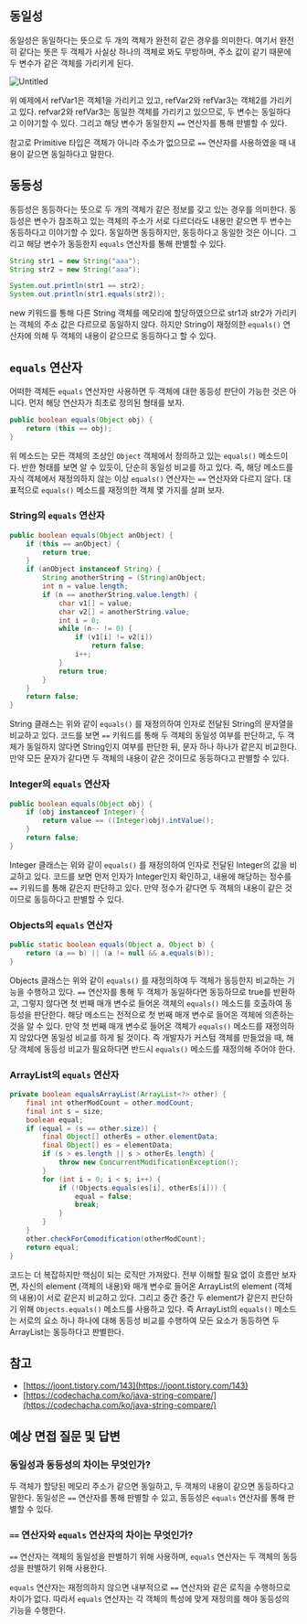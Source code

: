 ## 동일성

동일성은 동일하다는 뜻으로 두 개의 객체가 완전히 같은 경우를 의미한다. 여기서 완전히 같다는 뜻은 두 객체가 사실상 하나의 객체로 봐도 무방하며, 주소 값이 같기 때문에 두 변수가 같은 객체를 가리키게 된다.

![Untitled](https://www.notion.so/image/https%3A%2F%2Fs3-us-west-2.amazonaws.com%2Fsecure.notion-static.com%2F3ccdcfbe-6eb0-477f-9422-eeb5881b5644%2FUntitled.png?table=block&id=0ef66661-53c6-48c7-8bbe-fe18865adfec&spaceId=b453bd85-cb15-44b5-bf2e-580aeda8074e&width=2000&userId=80352c12-65a4-4562-9a36-2179ed0dfffb&cache=v2)

위 예제에서 refVar1은 객체1을 가리키고 있고, refVar2와 refVar3는 객체2를 가리키고 있다. refvar2와 refVar3는 동일한 객체를 가리키고 있으므로, 두 변수는 동일하다고 이야기할 수 있다. 그리고 해당 변수가 동일한지 `==` 연산자를 통해 판별할 수 있다.

참고로 Primitive 타입은 객체가 아니라 주소가 없으므로 `==` 연산자를 사용하였을 때 내용이 같으면 동일하다고 말한다.

## 동등성

동등성은 동등하다는 뜻으로 두 개의 객체가 같은 정보를 갖고 있는 경우를 의미한다. 동등성은 변수가 참조하고 있는 객체의 주소가 서로 다르더라도 내용만 같으면 두 변수는 동등하다고 이야기할 수 있다. 동일하면 동등하지만, 동등하다고 동일한 것은 아니다. 그리고 해당 변수가 동등한지 `equals` 연산자를 통해 판별할 수 있다.

```java
String str1 = new String("aaa");
String str2 = new String("aaa");

System.out.println(str1 == str2);
System.out.println(str1.equals(str2));
```

new 키워드를 통해 다른 String 객체를 메모리에 할당하였으므로 str1과 str2가 가리키는 객체의 주소 값은 다르므로 동일하지 않다. 하지만 String이 재정의한 `equals()` 연산자에 의해 두 객체의 내용이 같으므로 동등하다고 할 수 있다.

## `equals` 연산자

어떠한 객체든 `equals` 연산자만 사용하면 두 객체에 대한 동등성 판단이 가능한 것은 아니다. 먼저 해당 연산자가 최초로 정의된 형태를 보자.

```java
public boolean equals(Object obj) {
    return (this == obj);
}
```

위 메소드는 모든 객체의 조상인 `Object` 객체에서 정의하고 있는 `equals()` 메소드이다. 반한 형태를 보면 알 수 있듯이, 단순히 동일성 비교를 하고 있다. 즉, 해당 메소드를 자식 객체에서 재정의하지 않는 이상 `equals()` 연산자는 `==` 연산자와 다르지 않다. 대표적으로 `equals()` 메소드를 재정의한 객체 몇 가지를 살펴 보자.

### String의 `equals` 연산자

```java
public boolean equals(Object anObject) {
    if (this == anObject) {
        return true;
    }
    if (anObject instanceof String) {
        String anotherString = (String)anObject;
        int n = value.length;
        if (n == anotherString.value.length) {
            char v1[] = value;
            char v2[] = anotherString.value;
            int i = 0;
            while (n-- != 0) {
                if (v1[i] != v2[i])
                    return false;
                i++;
            }
            return true;
        }
    }
    return false;
}
```

String 클래스는 위와 같이 `equals()` 를 재정의하여 인자로 전달된 String의 문자열을 비교하고 있다. 코드를 보면 `==` 키워드를 통해 두 객체의 동일성 여부를 판단하고, 두 객체가 동일하지 않다면 String인지 여부를 판단한 뒤, 문자 하나 하나가 같은지 비교한다. 만약 모든 문자가 같다면 두 객체의 내용이 같은 것이므로 동등하다고 판별할 수 있다.

### Integer의 `equals` 연산자

```java
public boolean equals(Object obj) {
    if (obj instanceof Integer) {
        return value == ((Integer)obj).intValue();
    }
    return false;
}
```

Integer 클래스는 위와 같이 `equals()` 를 재정의하여 인자로 전달된 Integer의 값을 비교하고 있다. 코드를 보면 먼저 인자가 Integer인지 확인하고, 내용에 해당하는 정수를  `==` 키워드를 통해 같은지 판단하고 있다. 만약 정수가 같다면 두 객체의 내용이 같은 것이므로 동등하다고 판별할 수 있다.

### Objects의 `equals` 연산자

```java
public static boolean equals(Object a, Object b) {
    return (a == b) || (a != null && a.equals(b));
}
```

Objects 클래스는 위와 같이 `equals()` 를 재정의하여 두 객체가 동등한지 비교하는 기능을 수행하고 있다. `==` 연산자를 통해 두 객체가 동일하다면 동등하므로 true를 반환하고, 그렇지 않다면 첫 번째 매개 변수로 들어온 객체의 `equals()` 메소드를 호출하여 동등성을 판단한다. 해당 메소드는 전적으로 첫 번째 매개 변수로 들어온 객체에 의존하는 것을 알 수 있다. 만약 첫 번째 매개 변수로 들어온 객체가 `equals()` 메소드를 재정의하지 않았다면 동일성 비교를 하게 될 것이다. 즉 개발자가 커스텀 객체를 만들었을 때, 해당 객체에 동등성 비교가 필요하다면 반드시 `equals()` 메소드를 재정의해 주어야 한다.

### ArrayList의 `equals` 연산자

```java
private boolean equalsArrayList(ArrayList<?> other) {
    final int otherModCount = other.modCount;
    final int s = size;
    boolean equal;
    if (equal = (s == other.size)) {
        final Object[] otherEs = other.elementData;
        final Object[] es = elementData;
        if (s > es.length || s > otherEs.length) {
            throw new ConcurrentModificationException();
        }
        for (int i = 0; i < s; i++) {
            if (!Objects.equals(es[i], otherEs[i])) {
                equal = false;
                break;
            }
        }
    }
    other.checkForComodification(otherModCount);
    return equal;
}
```

코드는 더 복잡하지만 핵심이 되는 로직만 가져왔다. 전부 이해할 필요 없이 흐름만 보자면, 자신의 element (객체의 내용)와 매개 변수로 들어온 ArrayList의 element (객체의 내용)이 서로 같은지 비교하고 있다. 그리고 중간 중간 두 element가 같은지 판단하기 위해 `Objects.equals()` 메소드를 사용하고 있다. 즉 ArrayList의 `equals()` 메소드는 서로의 요소 하나 하나에 대해 동등성 비교를 수행하여 모든 요소가 동등하면 두 ArrayList는 동등하다고 판별한다.

## 참고

- [https://joont.tistory.com/143](https://joont.tistory.com/143)
- [https://codechacha.com/ko/java-string-compare/](https://codechacha.com/ko/java-string-compare/)

## 예상 면접 질문 및 답변

### 동일성과 동등성의 차이는 무엇인가?

두 객체가 할당된 메모리 주소가 같으면 동일하고, 두 객체의 내용이 같으면 동등하다고 말한다. 동일성은 `==` 연산자를 통해 판별할 수 있고, 동등성은 `equals` 연산자를 통해 판별할 수 있다.

### `==` 연산자와 `equals` 연산자의 차이는 무엇인가?

`==` 연산자는 객체의 동일성을 판별하기 위해 사용하며, `equals` 연산자는 두 객체의 동등성을 판별하기 위해 사용한다.

`equals` 연산자는 재정의하지 않으면 내부적으로  `==` 연산자와 같은 로직을 수행하므로 차이가 없다. 따라서 `equals` 연산자는 각 객체의 특성에 맞게 재정의를 해야 동등성의 기능을 수행한다.
